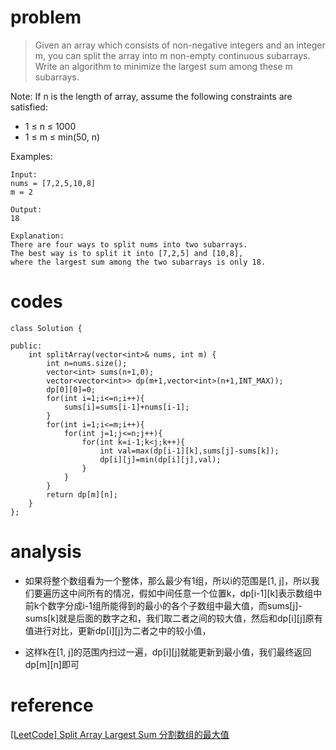 # problem
>Given an array which consists of non-negative integers and an integer m, you can split the array into m non-empty continuous subarrays. Write an algorithm to minimize the largest sum among these m subarrays.

Note:
If n is the length of array, assume the following constraints are satisfied:

- 1 ≤ n ≤ 1000
- 1 ≤ m ≤ min(50, n)

Examples:
```
Input:
nums = [7,2,5,10,8]
m = 2

Output:
18

Explanation:
There are four ways to split nums into two subarrays.
The best way is to split it into [7,2,5] and [10,8],
where the largest sum among the two subarrays is only 18.
```

# codes
```
class Solution {
    
public:
    int splitArray(vector<int>& nums, int m) {
        int n=nums.size();
        vector<int> sums(n+1,0);
        vector<vector<int>> dp(m+1,vector<int>(n+1,INT_MAX));
        dp[0][0]=0;
        for(int i=1;i<=n;i++){
            sums[i]=sums[i-1]+nums[i-1];
        }
        for(int i=1;i<=m;i++){
            for(int j=1;j<=n;j++){
                for(int k=i-1;k<j;k++){
                    int val=max(dp[i-1][k],sums[j]-sums[k]);
                    dp[i][j]=min(dp[i][j],val);
                }
            }
        }
        return dp[m][n];
    }
};

```

# analysis
- 如果将整个数组看为一个整体，那么最少有1组，所以i的范围是[1, j]，所以我们要遍历这中间所有的情况，假如中间任意一个位置k，dp[i-1][k]表示数组中前k个数字分成i-1组所能得到的最小的各个子数组中最大值，而sums[j]-sums[k]就是后面的数字之和，我们取二者之间的较大值，然后和dp[i][j]原有值进行对比，更新dp[i][j]为二者之中的较小值，

- 这样k在[1, j]的范围内扫过一遍，dp[i][j]就能更新到最小值，我们最终返回dp[m][n]即可

# reference
[[LeetCode] Split Array Largest Sum 分割数组的最大值][1]


[1]: https://www.cnblogs.com/grandyang/p/5933787.html
